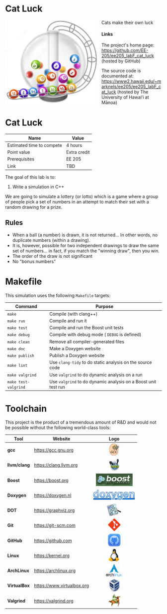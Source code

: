 Cat Luck
========

<img src=".doxygen/images/logo_Luck_1484_1330.png" style="width:300px; float: left; margin: 0 10px 10px 0;" alt="Lucky Cat"/>

Cats make their own luck

#### Links
The project's home page:
 https://github.com/EE-205/ee205_labF_cat_luck 
 (hosted by GitHub)

The source code is documented at:
 https://www2.hawaii.edu/~marknels/ee205/ee205_labF_cat_luck 
(hosted by The University of Hawaiʻi at Mānoa)

# Cat Luck
| Name                      | Value        |
|---------------------------|--------------|
| Estimated time to compete | 4 hours      |
| Point value               | Extra credit |
| Prerequisites             | EE 205       |
| Link                      | TBD          |

The goal of this lab is to:
  1. Write a simulation in C++

We are going to simulate a lottery (or lotto) which is a game where a group of
people pick a set of numbers in an attempt to match their set with a random 
drawing for a prize.

## Rules
  - When a ball (a number) is drawn, it is not returned... In other words, no 
    duplicate numbers (within a drawing).
  - It is, however, possible for two independent drawings to draw the same set 
    of numbers... in fact, if you match the "winning draw", then you win.
  - The order of the draw is not significant
  - No "bonus numbers"


# Makefile
This simulation uses the following `Makefile` targets:

| Command              | Purpose                                                        |
|----------------------|----------------------------------------------------------------|
| `make`               | Compile (with clang++)                                         |
| `make run`           | Compile and run it                                             |
| `make test`          | Compile and run the Boost unit tests                           |
| `make debug`         | Compile with debug mode ( `DEBUG` is defined)                  |
| `make clean`         | Remove all compiler-generated files                            |
| `make doc`           | Make a Doxygen website                                         |
| `make publish`       | Publish a Doxygen website                                      |
| `make lint`          | Use `clang-tidy` to do static analysis on the source code      |
| `make valgrind`      | Use `valgrind` to do dynamic analysis on a run                 |
| `make test-valgrind` | Use `valgrind` to do dynamic analysis on a Boost unit test run |


# Toolchain
This project is the product of a tremendous amount of R&D and would not be
possible without the following world-class tools:

| Tool           | Website                    |                                                          Logo                                                          |
|----------------|----------------------------|:----------------------------------------------------------------------------------------------------------------------:|
| **gcc**        | https://gcc.gnu.org        |        <img src=".doxygen/images/logo_gcc.png" style="height:40px; float: center; margin: 0 0 0 0;" alt="GCC"/>        |
| **llvm/clang** | https://clang.llvm.org     |      <img src=".doxygen/images/logo_llvm.png" style="height:40px; float: center; margin: 0 0 0 0;" alt="clang"/>       |
| **Boost**      | https://boost.org          |      <img src=".doxygen/images/logo_boost.png" style="height:40px; float: center; margin: 0 0 0 0;" alt="Boost"/>      |
| **Doxygen**    | https://doxygen.nl         |    <img src=".doxygen/images/logo_doxygen.png" style="height:40px; float: center; margin: 0 0 0 0;" alt="Doxygen"/>    |
| **DOT**        | https://graphviz.org       |        <img src=".doxygen/images/logo_dot.png" style="height:40px; float: center; margin: 0 0 0 0;" alt="Dot"/>        |
| **Git**        | https://git-scm.com        |        <img src=".doxygen/images/logo_git.png" style="height:40px; float: center; margin: 0 0 0 0;" alt="Git"/>        |
| **GitHub**     | https://github.com         |     <img src=".doxygen/images/logo_github.png" style="height:40px; float: center; margin: 0 0 0 0;" alt="GitHub"/>     |
| **Linux**      | https://kernel.org         |      <img src=".doxygen/images/logo_linux.png" style="height:40px; float: center; margin: 0 0 0 0;" alt="Linux"/>      |
| **ArchLinux**  | https://archlinux.org      |  <img src=".doxygen/images/logo_archlinux.png" style="height:40px; float: center; margin: 0 0 0 0;" alt="ArchLinux"/>  |
| **VirtualBox** | https://www.virtualbox.org | <img src=".doxygen/images/logo_virtualbox.png" style="height:40px; float: center; margin: 0 0 0 0;" alt="VirtualBox"/> |
| **Valgrind**   | https://valgrind.org       |   <img src=".doxygen/images/logo_valgrind.png" style="height:40px; float: center; margin: 0 0 0 0;" alt="Valgrind"/>   |
